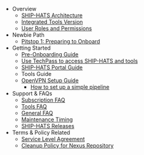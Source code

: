 * Overview
  * [SHIP-HATS Architecture](architecture-diagram)
  * [Integrated Tools Version](get-started/ship-hats-integrated-tools-version)
  * [User Roles and Permissions](user-roles-permissions)
* Newbie Path
  * [Pitstop 1: Preparing to Onboard](preparing-to-onboard)
* Getting Started
  * [Pre-Onboarding Guide](pre-onboarding-guide)
  * [Use TechPass to access SHIP-HATS and tools](use-techpass-to-access-ship-hats-and-tools)
  * [SHIP-HATS Portal Guide](portal-guide/overview-of-ship-hats-portal)
  * Tools Guide
  * [OpenVPN Setup Guide](get-started/openvpn-guide)
    * [How to set up a simple pipeline](how-to-setup-and-scan-sample-pipeline)
* Support & FAQs
  * [Subscription FAQ](subscription)
  * [Tools FAQ](tools-faq)
  * [General FAQ](general-faq)
  * [Maintenance Timing](maintenance-timing)
  * [SHIP-HATS Releases](ship-hats-releases)
* Terms & Policy Related
  * [Service Level Agreement](service-level-agreement)
  * [Cleanup Policy for Nexus Repository](ship-hats-cleanup-policy-for-nexus-repository)
  
